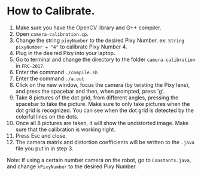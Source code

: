 # How to Calibrate.

1. Make sure you have the OpenCV library and G++ compiler.
2. Open `camera-calibration.cp`.
3. Change the string `pixyNumber` to the desired Pixy Number.
  ex: `String pixyNumber = "4"` to calibrate Pixy Number 4.
4. Plug in the desired Pixy into your laptop.
5. Go to terminal and change the directory to the folder `camera-calibration` in `FRC-2017`.
6. Enter the command `./compile.sh`
7. Enter the command `./a.out`
8. Click on the new window, focus the camera (by twisting the Pixy lens), and press the spacebar and then, when prompted, press 'g'.
9. Take 8 pictures of the dot grid, from different angles, pressing the spacebar to take the picture. Make sure to only take pictures when the dot grid is recognized. You can see when the dot grid is detected by the colorful lines on the dots.
10. Once all 8 pictures are taken, it will show the undistorted image. Make sure that the calibration is working right.
11. Press Esc and close.
12. The camera matrix and distortion coefficients will be written to the `.java` file you put in in step 3.

Note: If using a certain number camera on the robot, go to `Constants.java`, and change `kPixyNumber` to the desired Pixy Number.
